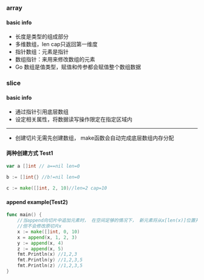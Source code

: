 ### array

#### basic info
- 长度是类型的组成部分
- 多维数组，len cap只返回第一维度
- 指针数组：元素是指针
- 数组指针：来用来修改数组的元素
- Go 数组是值类型，赋值和传参都会赋值整个数组数据


### slice
#### basic info
- 通过指针引用底层数组
- 设定相关属性，将数据读写操作限定在指定区域内

-----
- 创建切片无需先创建数组， make函数会自动完成底层数组内存分配

#### 两种创建方式 Test1
```go
var a []int // a==nil len=0

b := []int{} //b!=nil len=0

c := make([]int, 2, 10)//len=2 cap=10

```


#### append example(Test2)
```go
func main() {
	//当append向切片中追加元素时， 在空间足够的情况下， 新元素将从x[len(x)]位置开始存放， append会生成一个新的切片
	//但不会修改原切片x
	x := make([]int, 0, 10)
	x = append(x, 1, 2, 3)
	y := append(x, 4)
	z := append(x, 5)
	fmt.Println(x) //1,2,3
	fmt.Println(y) //1,2,3,5
	fmt.Println(z) //1,2,3,5
}
```